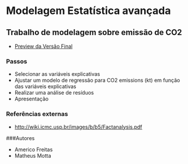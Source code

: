 # Modelagem Estatística avançada

## Trabalho de modelagem sobre emissão de CO2

 - [Preview da Versão Final](http://htmlpreview.github.io/?https://github.com/americofreitasjr/mba-fgv-trabalho-mod-est-avanc/blob/master/Trabalho1-final-v2.html)

### Passos

- Selecionar as variáveis explicativas
- Ajustar um modelo de regressão para CO2 emissions (kt) em função das variáveis explicativas
- Realizar uma análise de resíduos
- Apresentação 

### Referências externas 

- http://wiki.icmc.usp.br/images/b/b5/Factanalysis.pdf

###Autores
- Americo Freitas
- Matheus Motta
